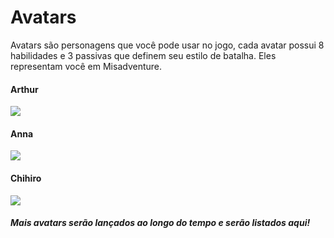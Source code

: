 # Avatars

Avatars são personagens que você pode usar no jogo, cada avatar possui 8 habilidades e 3 passivas que definem seu estilo de batalha. Eles representam você em Misadventure.

#### Arthur

![](<../.gitbook/assets/image (23).png>)

#### Anna

![](<../.gitbook/assets/image (13).png>)

#### Chihiro

![](<../.gitbook/assets/image (5).png>)

#### _Mais avatars serão lançados ao longo do tempo e serão listados aqui!_



